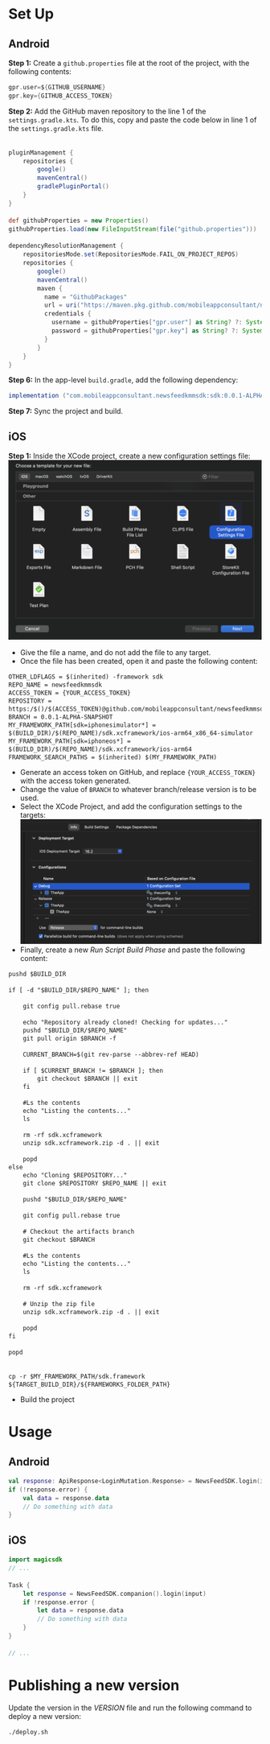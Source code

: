 # Set Up

## Android

**Step 1:** Create a `github.properties` file at the root of the project, with the following contents:

```groovy
gpr.user=${GITHUB_USERNAME}
gpr.key={GITHUB_ACCESS_TOKEN}
```

**Step 2:** Add the GitHub maven repository to the line 1 of the `settings.gradle.kts`. To do this, copy and paste the code below in line 1 of the `settings.gradle.kts` file.

```groovy

pluginManagement {
    repositories {
        google()
        mavenCentral()
        gradlePluginPortal()
    }
}

def githubProperties = new Properties()
githubProperties.load(new FileInputStream(file("github.properties")))

dependencyResolutionManagement {
    repositoriesMode.set(RepositoriesMode.FAIL_ON_PROJECT_REPOS)
    repositories {
        google()
        mavenCentral()
        maven {
          name = "GithubPackages"
          url = uri("https://maven.pkg.github.com/mobileappconsultant/newsfeedkmmsdk")
          credentials {
            username = githubProperties["gpr.user"] as String? ?: System.getenv("GPR_USER")
            password = githubProperties["gpr.key"] as String? ?: System.getenv("GPR_KEY")
          }
        }
    }
}
```
**Step 6:** In the app-level `build.gradle`, add the following dependency:
```groovy
implementation ("com.mobileappconsultant.newsfeedkmmsdk:sdk:0.0.1-ALPHA-SNAPSHOT")
```
**Step 7:** Sync the project and build.

## iOS

**Step 1:** Inside the XCode project, create a new configuration settings file:
<img src="screenshots/xcode_config.png" />
* Give the file a name, and do not add the file to any target.
* Once the file has been created, open it and paste the following content:

```
OTHER_LDFLAGS = $(inherited) -framework sdk
REPO_NAME = newsfeedkmmsdk
ACCESS_TOKEN = {YOUR_ACCESS_TOKEN}
REPOSITORY = https:/$()/$(ACCESS_TOKEN)@github.com/mobileappconsultant/newsfeedkmmsdk
BRANCH = 0.0.1-ALPHA-SNAPSHOT
MY_FRAMEWORK_PATH[sdk=iphonesimulator*] = $(BUILD_DIR)/$(REPO_NAME)/sdk.xcframework/ios-arm64_x86_64-simulator
MY_FRAMEWORK_PATH[sdk=iphoneos*] = $(BUILD_DIR)/$(REPO_NAME)/sdk.xcframework/ios-arm64
FRAMEWORK_SEARCH_PATHS = $(inherited) $(MY_FRAMEWORK_PATH)
```

* Generate an access token on GitHub, and replace `{YOUR_ACCESS_TOKEN}` with the access token generated.
* Change the value of `BRANCH` to whatever branch/release version is to be used.
* Select the XCode Project, and add the configuration settings to the targets:
  <img src="screenshots/add_config.png" />
* Finally, create a new *Run Script Build Phase* and paste the following content:

```shell
pushd $BUILD_DIR

if [ -d "$BUILD_DIR/$REPO_NAME" ]; then

    git config pull.rebase true

    echo "Repository already cloned! Checking for updates..."
    pushd "$BUILD_DIR/$REPO_NAME"
    git pull origin $BRANCH -f
    
    CURRENT_BRANCH=$(git rev-parse --abbrev-ref HEAD)
    
    if [ $CURRENT_BRANCH != $BRANCH ]; then
        git checkout $BRANCH || exit
    fi
    
    #Ls the contents
    echo "Listing the contents..."
    ls
    
    rm -rf sdk.xcframework
    unzip sdk.xcframework.zip -d . || exit
    
    popd
else
    echo "Cloning $REPOSITORY..."
    git clone $REPOSITORY $REPO_NAME || exit
    
    pushd "$BUILD_DIR/$REPO_NAME"
    
    git config pull.rebase true
    
    # Checkout the artifacts branch
    git checkout $BRANCH
    
    #Ls the contents
    echo "Listing the contents..."
    ls
    
    rm -rf sdk.xcframework
    
    # Unzip the zip file
    unzip sdk.xcframework.zip -d . || exit
    
    popd
fi

popd


cp -r $MY_FRAMEWORK_PATH/sdk.framework ${TARGET_BUILD_DIR}/${FRAMEWORKS_FOLDER_PATH}
```

* Build the project

# Usage

## Android


```kotlin
val response: ApiResponse<LoginMutation.Response> = NewsFeedSDK.login(input)
if (!response.error) {
    val data = response.data
    // Do something with data
}
```

## iOS

```swift
import magicsdk
// ...

Task {
    let response = NewsFeedSDK.companion().login(input)
    if !response.error {
        let data = response.data
        // Do something with data
    } 
}

// ...
```

# Publishing a new version

Update the version in the *VERSION* file and run the following command to deploy a new version:
```shell
./deploy.sh
```